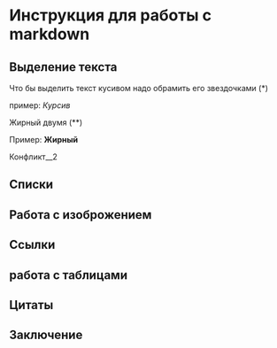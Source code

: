 # Инструкция для работы с markdown

## Выделение текста

Что бы выделить текст кусивом надо обрамить его звездочками (*)

 пример: *Курсив* 

 Жирный двумя (**)

Пример: **Жирный**

Конфликт__2
## Списки

## Работа с изоброжением 

## Ссылки

## работа с таблицами

## Цитаты

## Заключение
